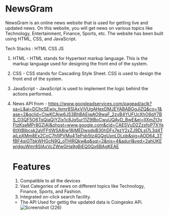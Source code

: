 # NewsGram

NewsGram is an online news website that is used for getting live and updated news.
On this website, you will get news on various topics like Technology, Entertainment, Finance, Sports, etc.
The website has been built using HTML, CSS, and JavaScript.

Tech Stacks :
HTML
CSS
JS

1) HTML - HTML stands for Hypertext markup language. This is  the markup language used for designing the front end of the system.
2) CSS - CSS stands for Cascading Style Sheet. CSS is used to design the front end of the system.
3) JavaScript - JavaScript is used to implement the logic behind the actions performed.
4) News API from - https://www.googleadservices.com/pagead/aclk?sa=L&ai=DChcSEwjv_femr8SIAxViVUgAHexDMJEYABABGgJjZQ&co=1&ase=2&gclid=CjwKCAjw6JS3BhBAEiwAO9waF_2zvB4YUFUcXhO6pY7BS_O3QF5O6TqQiaQjYZjx1c8Jq5ur11Z9IBoCwuUQAvD_BwE&ei=IIXmZt3yFtzKseMPr8GZiAI&ohost=www.google.com&cid=CAESVuD2ZzsfoP7XYe6tXtBIbcsk2aVFFtIWSA8iw18jMEDwxdpB30hDFs7ezY2xZJ9DLsI7L3d4TajLpXMm8Ex2CoC7h1IPVMu4TePsb5tz4GQgUxnLDLpb&sig=AOD64_3TfBF4qiGTbkWHGcN9Q_oTHIRQkw&q&sqi=2&nis=4&adurl&ved=2ahUKEwjdguWmr8SIAxVcZWwGHa9gBiEQ0Qx6BAgKEAE

      # Features
    1) Compatible to all the devices
    2) Vast Categories of news on different topics like Technology, Finance, Sports, and Fashion.
    3) Integrated on-click search facility.
  
   - The API Used for gettig the updated data is Coingesko APi.
![Screenshot (226)](https://github.com/user-attachments/assets/50c66867-be87-47bf-8ad2-76030469a327)
